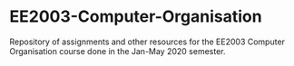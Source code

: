 # EE2003-Computer-Organisation
Repository of assignments and other resources for the EE2003 Computer Organisation course done in the Jan-May 2020 semester.



